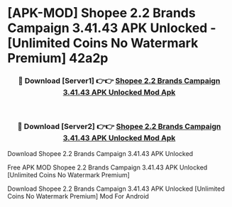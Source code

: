 # [APK-MOD] Shopee 2.2 Brands Campaign 3.41.43 APK Unlocked - [Unlimited Coins No Watermark Premium] 42a2p



<div align="center">
<h3>🔴 Download [Server1] 👉👉 <a href="https://momento.my/?title=Shopee_2.2_Brands_Campaign_3.41.43_APK_Unlocked">Shopee 2.2 Brands Campaign 3.41.43 APK Unlocked Mod Apk</a></h3><br>

<h3>🔴 Download [Server2] 👉👉 <a href="https://momento.my/?title=Shopee_2.2_Brands_Campaign_3.41.43_APK_Unlocked">Shopee 2.2 Brands Campaign 3.41.43 APK Unlocked Mod Apk</a></h3>
</div>



Download Shopee 2.2 Brands Campaign 3.41.43 APK Unlocked 

Free APK MOD Shopee 2.2 Brands Campaign 3.41.43 APK Unlocked [Unlimited Coins No Watermark Premium]

Download Shopee 2.2 Brands Campaign 3.41.43 APK Unlocked [Unlimited Coins No Watermark Premium] Mod For Android
